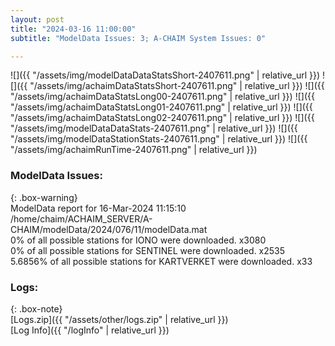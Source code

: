 ```yaml
---
layout: post
title: "2024-03-16 11:00:00"
subtitle: "ModelData Issues: 3; A-CHAIM System Issues: 0"

---
```


![]({{ "/assets/img/modelDataDataStatsShort-2407611.png" | relative_url }})
![]({{ "/assets/img/achaimDataStatsShort-2407611.png" | relative_url }})
![]({{ "/assets/img/achaimDataStatsLong00-2407611.png" | relative_url }})
![]({{ "/assets/img/achaimDataStatsLong01-2407611.png" | relative_url }})
![]({{ "/assets/img/achaimDataStatsLong02-2407611.png" | relative_url }})
![]({{ "/assets/img/modelDataDataStats-2407611.png" | relative_url }})
![]({{ "/assets/img/modelDataStationStats-2407611.png" | relative_url }})
![]({{ "/assets/img/achaimRunTime-2407611.png" | relative_url }})


### ModelData Issues:  
  
{: .box-warning}  
 ModelData report for 16-Mar-2024 11:15:10   
 /home/chaim/ACHAIM_SERVER/A-CHAIM/modelData/2024/076/11/modelData.mat   
 0% of all possible stations for IONO were downloaded. x3080   
 0% of all possible stations for SENTINEL were downloaded. x2535   
 5.6856% of all possible stations for KARTVERKET were downloaded. x33   
  


### Logs:  
  
{: .box-note}  
[Logs.zip]({{ "/assets/other/logs.zip" | relative_url }})  
[Log Info]({{ "/logInfo" | relative_url }})  
